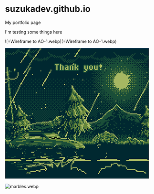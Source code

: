 # suzukadev.github.io
My portfolio page

I'm testing some things here

![=Wireframe to AO-1.webp](=Wireframe to AO-1.webp)


![ResultsGifTHANKYOU.gif](ResultsGifTHANKYOU.gif)

![marbles.webp](maarbles.webp)


